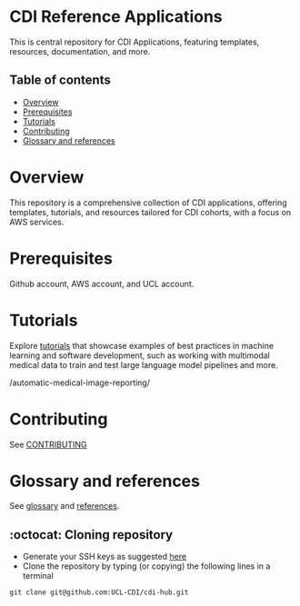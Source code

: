 # CDI Reference Applications 
This is central repository for CDI Applications, featuring templates, resources, documentation, and more. 

## Table of contents
* [Overview](#overview)
* [Prerequisites](#prerequisites)
* [Tutorials](#tutorials)
* [Contributing](#contributing)
* [Glossary and references](#glossary-and-references)

# Overview
This repository is a comprehensive collection of CDI applications, offering templates, tutorials, and resources tailored for CDI cohorts, with a focus on AWS services.

# Prerequisites 
Github account, AWS account, and UCL account. 

# Tutorials
Explore [tutorials](tutorials) that showcase examples of best practices in machine learning and software development, such as working with multimodal medical data to train and test large language model pipelines and more.

/automatic-medical-image-reporting/

# Contributing
See [CONTRIBUTING](CONTRIBUTING.md)

# Glossary and references
See [glossary](docs/glossary.md) and [references](docs/references.md).

## :octocat: Cloning repository
* Generate your SSH keys as suggested [here](https://docs.github.com/en/github/authenticating-to-github/generating-a-new-ssh-key-and-adding-it-to-the-ssh-agent)
* Clone the repository by typing (or copying) the following lines in a terminal
```
git clone git@github.com:UCL-CDI/cdi-hub.git
```
